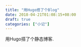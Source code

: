 ```yaml
---
title: "用Hugo搭了个Blog"
date: 2018-04-21T01:08:15+08:00
draft: true
categories: ["小记"]
---
```


用Hugo搭了个静态博客.